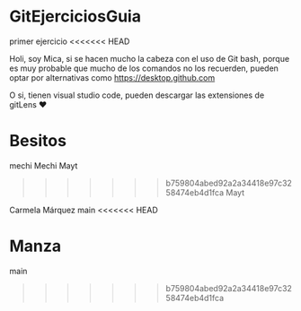 # GitEjerciciosGuia

primer ejercicio
<<<<<<< HEAD


Holi, soy Mica, si se hacen mucho la cabeza con el uso de Git bash, porque es muy probable que mucho de los comandos no los recuerden, pueden optar por alternativas como https://desktop.github.com

O si, tienen visual studio code, pueden descargar las extensiones de gitLens ♥

Besitos 
=======
 mechi
Mechi
Mayt
>>>>>>> b759804abed92a2a34418e97c3258474eb4d1fca
Mayt

Carmela Márquez
main
<<<<<<< HEAD

Manza
=======
 main
>>>>>>> b759804abed92a2a34418e97c3258474eb4d1fca

